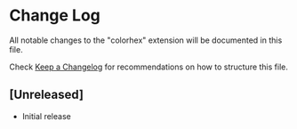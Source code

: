 # Change Log

All notable changes to the "colorhex" extension will be documented in this file.

Check [Keep a Changelog](http://keepachangelog.com/) for recommendations on how to structure this file.

## [Unreleased]

- Initial release